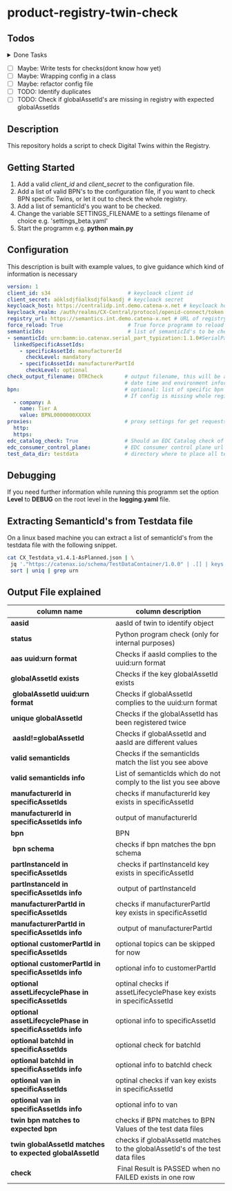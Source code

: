 # product-registry-twin-check

## Todos

<details>
  <summary>Done Tasks</summary>

* [x] CRITICAL SOLVE GLOBALS ISSUE ==> initialize only once if inctance exists?
* [x] ✅ Add functionality to force reload
* [x] ✅ Refactor code into Classes and restructure programm
* [x] ✅ Add functionality fo Multiple BPN's
* [x] ✅ draw Statusbar
* [x] ✅ Proxy settings variable
* [x] ✅ Documentation
* [x] ✅ Refactor getTwinsByBPN force reload strategy (a pickl per bpn => abstraction a lot easier)
* [x] add list of valid semanticIds into the configuration
* [x] Refactor Checks and Checkclass
* [x] manufactureId Logic is not tested correctly
* [x] Add more information to resultset to identify an object
* [x] Maybe: validate EDC Endpoints found. Make it nice Code
* [x] Describe configuration of check tool
* [x] Add check for different cases BomAsBuilt (Batch, SerialPartTypization) & BomAsPlanned Twins
* [x] Add check against the testdatafile
* [x] Add compare to testfiles

</details>

* [ ] Maybe: Write tests for checks(dont know how yet)
* [ ] Maybe: Wrapping config in a class
* [ ] Maybe: refactor config file
* [ ] TODO: Identify duplicates
* [ ] TODO: Check if globalAssetId's are missing in registry with expected globalAssetIds

## Description

This repository holds a script to check Digital Twins within the Registry.

## Getting Started

1. Add a valid *client_id* and *client_secret* to the configuration file.
2. Add a list of valid BPN's to the configuration file, if you want to check BPN specific Twins, or let it out to check the whole registry.
3. Add a list of semanticId's you want to be checked.
4. Change the variable SETTINGS_FILENAME to a settings filename of choice e.g. 'settings_beta.yaml'
5. Start the programm e.g. **python main.py**

## Configuration

This description is built with example values, to give guidance which kind of information is necessary

```yaml
version: 1
client_id: s34                         # keycloack client id 
client_secret: aöklsdjföalksdjfölkasdj # keycloack secret
keycloack_host: https://centralidp.int.demo.catena-x.net # keycloack host
keycloack_realm: /auth/realms/CX-Central/protocol/openid-connect/token # keycloack realm
registry_url: https://semantics.int.demo.catena-x.net # URL of registry service
force_reload: True                     # True force programm to reload twins from registry and not use cache
semanticIds:                           # list of semanticId's to be checked
- semanticId: urn:bamm:io.catenax.serial_part_typization:1.1.0#SerialPartTypization
  linkedSpecificAssetIds:
    - specificAssetId: manufacturerId
      checkLevel: mandatory 
    - specificAssetId: manufacturerPartId
      checkLevel: optional
check_output_filename: DTRCheck       # output filename, this will be appended with 
                                      # date time and environment information
bpn:                                  # optional: list of specific bpn values which are beeing tested.
                                      # If config is missing whole registry entries will be checked
  - company: A
    name: Tier A
    value: BPNL0000000XXXXX
proxies:                              # proxy settings for get requests
  http: 
  https: 
edc_catalog_check: True               # Should an EDC Catalog check of each participant in the Network be done
edc_consumer_control_plane:           # EDC consumer control plane url from which the catalog shall be retrieved
test_data_dir: testdata               # directory where to place all testdata files to check content against
```

## Debugging

If you need further information while running this programm set the option **Level** to **DEBUG** on the root level in the **logging.yaml** file.

## Extracting SemanticId's from Testdata file

On a linux based machine you can extract a list of semanticId's from the testdata file with the following snippet.

```bash
cat CX_Testdata_v1.4.1-AsPlanned.json | \
 jq '."https://catenax.io/schema/TestDataContainer/1.0.0" | .[] | keys' | \
 sort | uniq | grep urn
```

## Output File explained

| column name | column description |
|----|----|
| **aasid** | aasId of twin to identify object |
| **status** | Python program check (only for internal purposes) |
| **aas uuid:urn format**| Checks if aasId complies to the uuid:urn format |
| **globalAssetId exists** | Checks if the key globalAssetId exists |
| **globalAssetId uuid:urn format** | Checks if globalAssetId complies to the uuid:urn format |
| **unique globalAssetId** | Checks if the globalAssetId has been registered twice |
| **aasId!=globalAssetId** | Checks if globalAssetId and aasId are different values |
| **valid semanticIds** | Checks if the semanticIds match the list you see above |
| **valid semanticIds info** | List of semanticIds which do not comply to the list you see above |
| **manufacturerId in specificAssetIds**| checks if manufacturerId key exists in specificAssetId |
| **manufacturerId in specificAssetIds info**| output of manufacturerId |
| **bpn** | BPN |
| **bpn schema** | checks if bpn matches the bpn schema |
| **partInstanceId in specificAssetIds** | checks if partInstanceId key exists in specificAssetId |
| **partInstanceId in specificAssetIds info** | output of partInstanceId |
| **manufacturerPartId in specificAssetIds** | checks if manufacturerPartId key exists in specificAssetId |
| **manufacturerPartId in specificAssetIds info** | output of manufacturerPartId |
| **optional customerPartId in specificAssetIds** | optional topics can be skipped for now |
| **optional customerPartId in specificAssetIds info**| optional info to customerPartId|  
| **optional assetLifecyclePhase in specificAssetIds**| optinal checks if assetLifecyclePhase key exists in specificAssetId|
| **optional assetLifecyclePhase in specificAssetIds info**|optional info to specificAssetId|
| **optional batchId in specificAssetIds**| optional check for batchId |
| **optional batchId in specificAssetIds info**| optional info to batchId check |
| **optional van in specificAssetIds**|optinal checks if van key exists in specificAssetId|
| **optional van in specificAssetIds info**|optional info to van|
| **twin bpn matches to expected bpn**|checks if BPN matches to BPN Values of the test data files|
| **twin globalAssetId matches to expected globalAssetId**|checks if globalAssetId matches to the globalAssetId's of the test data files|
| **check** | Final Result is PASSED when no FAILED exists in one row |
